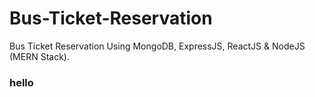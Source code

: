 # Bus-Ticket-Reservation
Bus Ticket Reservation Using MongoDB, ExpressJS, ReactJS &amp; NodeJS (MERN Stack).
### hello
